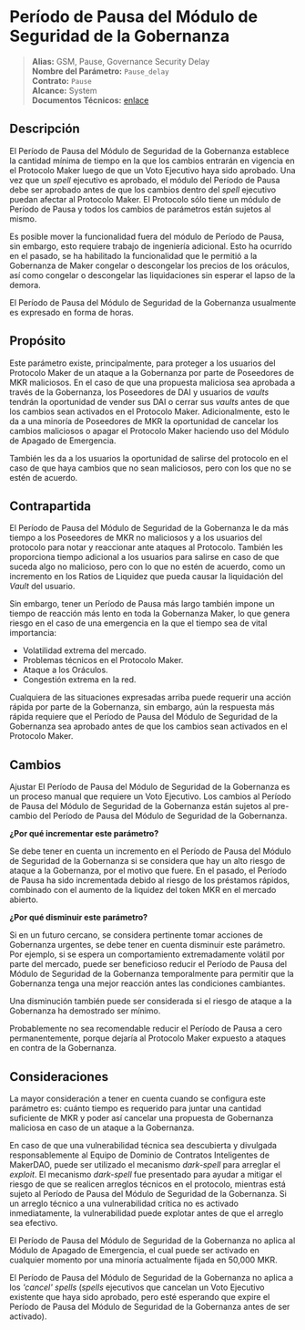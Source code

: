 # Período de Pausa del Módulo de Seguridad de la Gobernanza

>**Alias:** GSM, Pause, Governance Security Delay  
>**Nombre del Parámetro:** `Pause_delay`  
>**Contrato:** `Pause`  
>**Alcance:** System  
>**Documentos Técnicos:** [enlace](https://docs.makerdao.com/smart-contract-modules/governance-module/pause-detailed-documentation)

## Descripción

El Período de Pausa del Módulo de Seguridad de la Gobernanza establece la cantidad mínima de tiempo en la que los cambios entrarán en vigencia en el Protocolo Maker luego de que un Voto Ejecutivo haya sido aprobado. Una vez que un _spell_ ejecutivo es aprobado, el módulo del Período de Pausa debe ser aprobado antes de que los cambios dentro del _spell_ ejecutivo puedan afectar al Protocolo Maker. El Protocolo sólo tiene un módulo de Período de Pausa y todos los cambios de parámetros están sujetos al mismo.

Es posible mover la funcionalidad fuera del módulo de Período de Pausa, sin embargo, esto requiere trabajo de ingeniería adicional. Esto ha ocurrido en el pasado, se ha habilitado la funcionalidad que le permitió a la Gobernanza de Maker congelar o descongelar los precios de los oráculos, así como congelar o descongelar las liquidaciones sin esperar el lapso de la demora.

El Período de Pausa del Módulo de Seguridad de la Gobernanza usualmente es expresado en forma de horas.

## Propósito

Este parámetro existe, principalmente, para proteger a los usuarios del Protocolo Maker de un ataque a la Gobernanza por parte de Poseedores de MKR maliciosos. En el caso de que una propuesta maliciosa sea aprobada a través de la Gobernanza, los Poseedores de DAI y usuarios de _vaults_ tendrán la oportunidad de vender sus DAI o cerrar sus _vaults_ antes de que los cambios sean activados en el Protocolo Maker. Adicionalmente, esto le da a una minoría de Poseedores de  MKR la oportunidad de cancelar los cambios maliciosos o apagar el Protocolo Maker haciendo uso del Módulo de Apagado de Emergencia.

También les da a los usuarios la oportunidad de salirse del protocolo en el caso de que haya cambios que no sean maliciosos, pero con los que no se estén de acuerdo.

## Contrapartida

El Período de Pausa del Módulo de Seguridad de la Gobernanza le da más tiempo a los Poseedores de MKR no maliciosos y a los usuarios del protocolo para notar y reaccionar ante ataques al Protocolo. También les proporciona tiempo adicional a los usuarios para salirse en caso de que suceda algo no malicioso, pero con lo que no estén de acuerdo, como un incremento en los Ratios de Liquidez que pueda causar la liquidación del _Vault_ del usuario.

Sin embargo, tener un Período de Pausa más largo también impone un tiempo de reacción más lento en toda la Gobernanza Maker, lo que genera riesgo en el caso de una emergencia en la que el tiempo sea de vital importancia:

* Volatilidad extrema del mercado.
* Problemas técnicos en el Protocolo Maker.
* Ataque a los Oráculos.
* Congestión extrema en la red.

Cualquiera de las situaciones expresadas arriba puede requerir una acción rápida por parte de la Gobernanza, sin embargo, aún la respuesta más rápida requiere que el Período de Pausa del Módulo de Seguridad de la Gobernanza sea aprobado antes de que los cambios sean activados en el Protocolo Maker.

## Cambios

Ajustar El Período de Pausa del Módulo de Seguridad de la Gobernanza es un proceso manual que requiere un Voto Ejecutivo. Los cambios al Período de Pausa del Módulo de Seguridad de la Gobernanza están sujetos al pre-cambio del Período de Pausa del Módulo de Seguridad de la Gobernanza.

**¿Por qué incrementar este parámetro?**

Se debe tener en cuenta un incremento en el Período de Pausa del Módulo de Seguridad de la Gobernanza si se considera que hay un alto riesgo de ataque a la Gobernanza, por el motivo que fuere. En el pasado, el Período de Pausa ha sido incrementada debido al riesgo de los préstamos rápidos, combinado con el aumento de la liquidez del token MKR en el mercado abierto.

**¿Por qué disminuir este parámetro?**

Si en un futuro cercano, se considera pertinente tomar acciones de Gobernanza urgentes, se debe tener en cuenta disminuir este parámetro. Por ejemplo, si se espera un comportamiento extremadamente volátil por parte del mercado, puede ser beneficioso reducir el Período de Pausa del Módulo de Seguridad de la Gobernanza temporalmente para permitir que la Gobernanza tenga una mejor reacción antes las condiciones cambiantes.

Una disminución también puede ser considerada si el riesgo de ataque a la Gobernanza ha demostrado ser mínimo.

Probablemente no sea recomendable reducir el Período de Pausa a cero permanentemente, porque dejaría al Protocolo Maker expuesto a ataques en contra de la Gobernanza.

## Consideraciones

La mayor consideración a tener en cuenta cuando se configura este parámetro es: cuánto tiempo es requerido para juntar una cantidad suficiente de MKR y poder así cancelar una propuesta de Gobernanza maliciosa en caso de un ataque a la Gobernanza.

En caso de que una vulnerabilidad técnica sea descubierta y divulgada responsablemente al Equipo de Dominio de Contratos Inteligentes de MakerDAO, puede ser utilizado el mecanismo _dark-spell_ para arreglar el _exploit_. El mecanismo _dark-spell_ fue presentado para ayudar a mitigar el riesgo de que se realicen arreglos técnicos en el protocolo, mientras está sujeto al Período de Pausa del Módulo de Seguridad de la Gobernanza. Si un arreglo técnico a una vulnerabilidad crítica no es activado inmediatamente, la vulnerabilidad puede explotar antes de que el arreglo sea efectivo.

El Período de Pausa del Módulo de Seguridad de la Gobernanza no aplica al Módulo de Apagado de Emergencia, el cual puede ser activado en cualquier momento por una minoría actualmente fijada en 50,000 MKR.

El Período de Pausa del Módulo de Seguridad de la Gobernanza no aplica a los _'cancel' spells_ (_spells_ ejecutivos que cancelan un Voto Ejecutivo existente que haya sido aprobado, pero esté esperando que expire el Período de Pausa del Módulo de Seguridad de la Gobernanza antes de ser activado).
